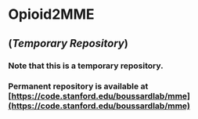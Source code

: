 # Opioid2MME

## (*Temporary Repository*)

### Note that this is a temporary repository. 
### Permanent repository is available at [https://code.stanford.edu/boussardlab/mme](https://code.stanford.edu/boussardlab/mme)
